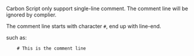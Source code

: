 Carbon Script only support single-line comment.
The comment line will be ignored by complier.

The comment line starts with character `#`, end up with line-end.

such as:
```
    # This is the comment line
``` 